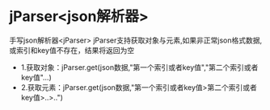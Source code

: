 # jParser<json解析器>
手写json解析器&lt;jParser>
jParser支持获取对象与元素,如果非正常json格式数据,或索引和key值不存在，结果将返回为空<null>
 * 1.获取对象：jParser.get(json数据,"第一个索引或者key值","第二个索引或者key值"...)
 * 2.获取元素：jParser.get(json数据,"第一个索引或者key值>第二个索引或者key值>..>..")
 
